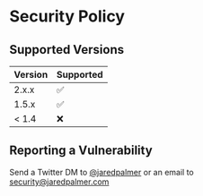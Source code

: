 # Security Policy

## Supported Versions

| Version | Supported          |
| ------- | ------------------ |
| 2.x.x     | :white_check_mark: |
| 1.5.x   | :white_check_mark:   |
| < 1.4   | :x:               |

## Reporting a Vulnerability

Send a Twitter DM to [@jaredpalmer](http://twitter.com/@jaredpalmer) or an email to security@jaredpalmer.com

